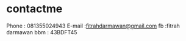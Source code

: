 # contactme
Phone  : 081355024943
E-mail :fitrahdarmawan@gmail.com
fb     :fitrah darmawan
bbm    : 43BDFT45
